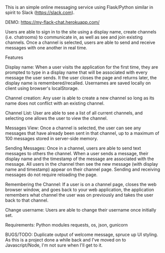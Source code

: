 This is an simple online messaging service using Flask/Python similar in spirit to Slack (https://slack.com).

DEMO: https://my-flack-chat.herokuapp.com/

Users are able to sign in to the site using a display name, create channels (i.e. chatrooms) to communicate in, as well as see and join existing channels. Once a channel is selected, users are able to send and receive messages with one another in real time.
 
Features

Display name: When a user visits the application for the first time, they are prompted to type in a display name that will be associated with every message the user sends. It the user closes the page and returns later, the display name is remembered/recalled. Usernames are saved locally on client using browser's localStorage.

Channel creation: Any user is able to create a new channel so long as its name does not conflict with an existing channel.

Channel List: User are able to see a list of all current channels, and selecting one allows the user to view the channel. 
 
Messages View: Once a channel is selected, the user can see any messages that have already been sent in that channel, up to a maximum of 100 messages stored in server-side memory.
 
Sending Messages: Once in a channel, users are able to send text messages to others the channel. When a user sends a message, their display name and the timestamp of the message are associated with the message. All users in the channel then see the new message (with display name and timestamp) appear on their channel page. Sending and receiving messages do not require reloading the page.
 
Remembering the Channel: If a user is on a channel page, closes the web browser window, and goes back to your web application, the application remembers what channel the user was on previously and takes the user back to that channel.
 
Change username: Users are able to change their username once initially set.

Requirements: Python modules requests, os, json, gunicorn

BUGS/TODO: Duplicate output of welcome message, spruce up UI styling. As this is a project done a while back and I've moved on to Javascript/Node, I'm not sure when I'll get to it.

